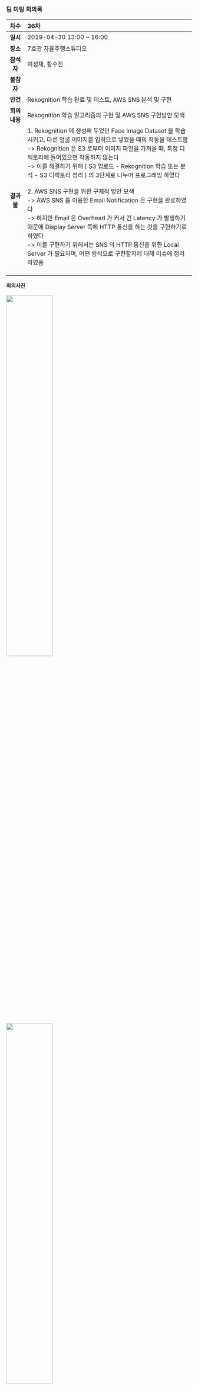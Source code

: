 ### 팀 미팅 회의록

|     차수      | 36차                                                          |
| :-----------: | :----------------------------------------------------------- |
|   **일시**    | 2019-04-30 13:00 ~ 16:00                                     |
|   **장소**    | 7호관 자율주행스튜디오                                                  |
|  **참석자**   | 이성재, 황수진                            |
|  **불참자**   |                                                              |
|   **안건**    | Rekognition 학습 완료 및 테스트, AWS SNS 분석 및 구현                                          |
| **회의내용** |  Rekognition 학습 알고리즘의 구현 및 AWS SNS 구현방안 모색
|  **결과물**   | 1. Rekognition 에 생성해 두었던 Face Image Dataset 을 학습시키고, 다른 얼굴 이미지를 입력으로 넣었을 때의 작동을 테스트함<br/>-> Rekognition 은 S3 로부터 이미지 파일을 가져올 때, 특정 디렉토리에 들어있으면 작동하지 않는다<br/>-> 이를 해결하기 위해 [ S3 업로드 - Rekognition 학습 또는 분석 - S3 디렉토리 정리 ] 의 3단계로 나누어 프로그래밍 하였다 <br/><br/>2. AWS SNS 구현을 위한 구체적 방안 모색<br/>-> AWS SNS 를 이용한 Email Notification 은 구현을 완료하였다<br/>-> 하지만 Email 은 Overhead 가 커서 긴 Latency 가 발생하기 때문에 Display Server 쪽에 HTTP 통신을 하는 것을 구현하기로 하였다<br/>-> 이를 구현하기 위해서는 SNS 의 HTTP 통신을 위한 Local Server 가 필요하며, 어떤 방식으로 구현할지에 대해 이슈에 정리하였음<br/><br/> |

**회의사진** <br/><br/>
<img align="center" src="https://github.com/kookmin-sw/2019-cap1-2019_4/blob/upload_pictures/doc/회의록/pictures/2019_04_30-2.jpeg" width="50%"><br/><br/>
<img align="center" src="https://github.com/kookmin-sw/2019-cap1-2019_4/blob/upload_pictures/doc/회의록/pictures/2019_04_30-3.jpeg" width="50%"><br/><br/>
<img align="center" src="https://github.com/kookmin-sw/2019-cap1-2019_4/blob/upload_pictures/doc/회의록/pictures/2019_04_30-4.png" width="50%"><br/><br/>
<img align="center" src="https://github.com/kookmin-sw/2019-cap1-2019_4/blob/upload_pictures/doc/회의록/pictures/2019_04_30-5.png" width="50%"><br/><br/>

